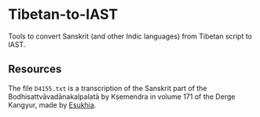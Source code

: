 # Tibetan-to-IAST

Tools to convert Sanskrit (and other Indic languages) from Tibetan script to IAST.

## Resources

The file `D4155.txt` is a transcription of the Sanskrit part of the Bodhisattvāvadānakalpalatā by Kṣemendra in volume 171 of the Derge Kangyur, made by [Esukhia](https://github.com/Esukhia/derge-tengyur/).
